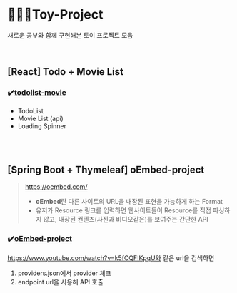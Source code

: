 # 👩🏾‍🔬Toy-Project

새로운 공부와 함께 구현해본 토이 프로젝트 모음

<br>

## [React] Todo + Movie List

### ✔️[todolist-movie](https://github.com/dsunni/Toy-Project/tree/master/todolist-movie)

- TodoList
- Movie List (api)
- Loading Spinner

<br>

<br>

## [Spring Boot + Thymeleaf] oEmbed-project

> https://oembed.com/
>
> - **oEmbed**란 다른 사이트의 URL을 내장된 표현을 가능하게 하는 Format
> - 유저가 Resource  링크를 입력하면 웹사이트들이 Resource를 직접 파싱하지 않고, 내장된 컨텐츠(사진과 비디오같은)를 보여주는 간단한 API

### ✔️[oEmbed-project](https://github.com/dsunni/Toy-Project/tree/master/oEmbed-project)

https://www.youtube.com/watch?v=k5fCQFIKpqU와 같은 url을 검색하면

1. providers.json에서 provider 체크
2. endpoint url을 사용해 API 호출